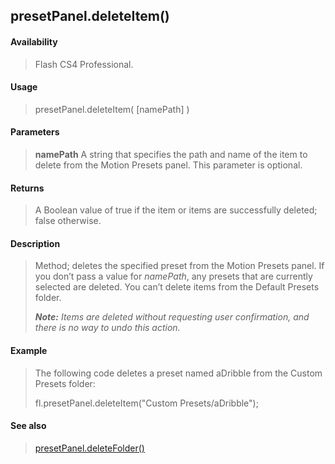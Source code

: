## presetPanel.deleteItem()

#### Availability

> Flash CS4 Professional.

#### Usage

> presetPanel.deleteItem( \[namePath\] )

#### Parameters

> **namePath** A string that specifies the path and name of the item to delete from the Motion Presets panel. This parameter is optional.

#### Returns

> A Boolean value of true if the item or items are successfully deleted; false otherwise.

#### Description

> Method; deletes the specified preset from the Motion Presets panel. If you don’t pass a value for *namePath*, any presets that are currently selected are deleted. You can’t delete items from the Default Presets folder.
>
> ***Note:** Items are deleted without requesting user confirmation, and there is no way to undo this action.*

#### Example

> The following code deletes a preset named aDribble from the Custom Presets folder:
>
> fl.presetPanel.deleteItem("Custom Presets/aDribble");

#### See also

> [presetPanel.deleteFolder()](#_bookmark783)
